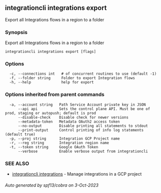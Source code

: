 ## integrationcli integrations export

Export all Integrations flows in a region to a folder

### Synopsis

Export all Integrations flows in a region to a folder

```
integrationcli integrations export [flags]
```

### Options

```
  -c, --connections int   # of concurrent routines to use (default -1)
  -f, --folder string     Folder to export Integration flows
  -h, --help              help for export
```

### Options inherited from parent commands

```
  -a, --account string   Path Service Account private key in JSON
      --api api          Sets the control plane API. Must be one of prod, staging or autopush; default is prod
      --disable-check    Disable check for newer versions
      --metadata-token   Metadata OAuth2 access token
      --no-output        Disable printing all statements to stdout
      --print-output     Control printing of info log statements (default true)
  -p, --proj string      Integration GCP Project name
  -r, --reg string       Integration region name
  -t, --token string     Google OAuth Token
      --verbose          Enable verbose output from integrationcli
```

### SEE ALSO

* [integrationcli integrations](integrationcli_integrations.md)	 - Manage integrations in a GCP project

###### Auto generated by spf13/cobra on 3-Oct-2023
